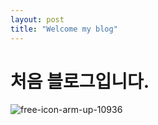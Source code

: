 ```yaml
---
layout: post
title: "Welcome my blog"
---
```


# 처음 블로그입니다.

![free-icon-arm-up-10936](D:\project\githubPage\IHyeonJeong.github.io\images\2024-09-04-test\free-icon-arm-up-10936-1725440560504-2.png)